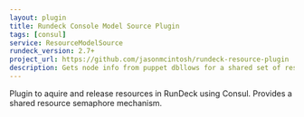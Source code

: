```yaml
---
layout: plugin
title: Rundeck Console Model Source Plugin
tags: [consul]
service: ResourceModelSource
rundeck_version: 2.7+
project_url: https://github.com/jasonmcintosh/rundeck-resource-plugin
description: Gets node info from puppet dbllows for a shared set of resource pools to do semaphore locking utilizing hashicorp consul.  Sets up a limit/used set of key/values in consul, and atomically increments/decrements the used kv based upon current usage.
---
```


Plugin to aquire and release resources in RunDeck using Consul. Provides a shared resource semaphore mechanism.



